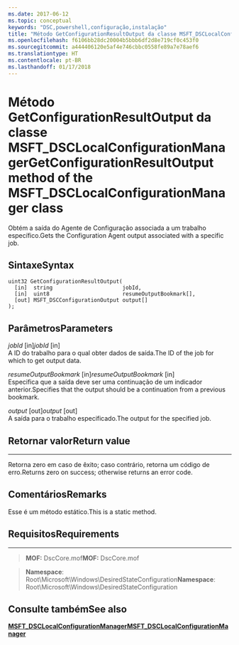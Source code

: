 ```yaml
---
ms.date: 2017-06-12
ms.topic: conceptual
keywords: "DSC,powershell,configuração,instalação"
title: "Método GetConfigurationResultOutput da classe MSFT_DSCLocalConfigurationManager"
ms.openlocfilehash: f6106bb28dc20004b5bbb6df2d8e719cf0c453f0
ms.sourcegitcommit: a444406120e5af4e746cbbc0558fe89a7e78aef6
ms.translationtype: HT
ms.contentlocale: pt-BR
ms.lasthandoff: 01/17/2018
---
```

# <a name="getconfigurationresultoutput-method-of-the-msftdsclocalconfigurationmanager-class"></a><span data-ttu-id="b4e5b-103">Método GetConfigurationResultOutput da classe MSFT_DSCLocalConfigurationManager</span><span class="sxs-lookup"><span data-stu-id="b4e5b-103">GetConfigurationResultOutput method of the MSFT_DSCLocalConfigurationManager class</span></span>

<span data-ttu-id="b4e5b-104">Obtém a saída do Agente de Configuração associada a um trabalho específico.</span><span class="sxs-lookup"><span data-stu-id="b4e5b-104">Gets the Configuration Agent output associated with a specific job.</span></span>

<a name="syntax"></a><span data-ttu-id="b4e5b-105">Sintaxe</span><span class="sxs-lookup"><span data-stu-id="b4e5b-105">Syntax</span></span>
------

```mof
uint32 GetConfigurationResultOutput(
  [in]  string                      jobId,
  [in]  uint8                       resumeOutputBookmark[],
  [out] MSFT_DSCConfigurationOutput output[]
);
```

<a name="parameters"></a><span data-ttu-id="b4e5b-106">Parâmetros</span><span class="sxs-lookup"><span data-stu-id="b4e5b-106">Parameters</span></span>
----------

<span data-ttu-id="b4e5b-107">*jobId* \[in\]</span><span class="sxs-lookup"><span data-stu-id="b4e5b-107">*jobId* \[in\]</span></span>  
<span data-ttu-id="b4e5b-108">A ID do trabalho para o qual obter dados de saída.</span><span class="sxs-lookup"><span data-stu-id="b4e5b-108">The ID of the job for which to get output data.</span></span>

<span data-ttu-id="b4e5b-109">*resumeOutputBookmark* \[in\]</span><span class="sxs-lookup"><span data-stu-id="b4e5b-109">*resumeOutputBookmark* \[in\]</span></span>  
<span data-ttu-id="b4e5b-110">Especifica que a saída deve ser uma continuação de um indicador anterior.</span><span class="sxs-lookup"><span data-stu-id="b4e5b-110">Specifies that the output should be a continuation from a previous bookmark.</span></span>

<span data-ttu-id="b4e5b-111">*output* \[out\]</span><span class="sxs-lookup"><span data-stu-id="b4e5b-111">*output* \[out\]</span></span>  
<span data-ttu-id="b4e5b-112">A saída para o trabalho especificado.</span><span class="sxs-lookup"><span data-stu-id="b4e5b-112">The output for the specified job.</span></span>

## <a name="return-value"></a><span data-ttu-id="b4e5b-113">Retornar valor</span><span class="sxs-lookup"><span data-stu-id="b4e5b-113">Return value</span></span>
------------

<span data-ttu-id="b4e5b-114">Retorna zero em caso de êxito; caso contrário, retorna um código de erro.</span><span class="sxs-lookup"><span data-stu-id="b4e5b-114">Returns zero on success; otherwise returns an error code.</span></span>

## <a name="remarks"></a><span data-ttu-id="b4e5b-115">Comentários</span><span class="sxs-lookup"><span data-stu-id="b4e5b-115">Remarks</span></span>

<span data-ttu-id="b4e5b-116">Esse é um método estático.</span><span class="sxs-lookup"><span data-stu-id="b4e5b-116">This is a static method.</span></span>

## <a name="requirements"></a><span data-ttu-id="b4e5b-117">Requisitos</span><span class="sxs-lookup"><span data-stu-id="b4e5b-117">Requirements</span></span>
------------
><span data-ttu-id="b4e5b-118">**MOF:** DscCore.mof</span><span class="sxs-lookup"><span data-stu-id="b4e5b-118">**MOF:** DscCore.mof</span></span>

><span data-ttu-id="b4e5b-119">**Namespace**: Root\Microsoft\Windows\DesiredStateConfiguration</span><span class="sxs-lookup"><span data-stu-id="b4e5b-119">**Namespace**: Root\Microsoft\Windows\DesiredStateConfiguration</span></span>


## <a name="see-also"></a><span data-ttu-id="b4e5b-120">Consulte também</span><span class="sxs-lookup"><span data-stu-id="b4e5b-120">See also</span></span>


[<span data-ttu-id="b4e5b-121">**MSFT_DSCLocalConfigurationManager**</span><span class="sxs-lookup"><span data-stu-id="b4e5b-121">**MSFT_DSCLocalConfigurationManager**</span></span>](msft-dsclocalconfigurationmanager.md)

 

 



